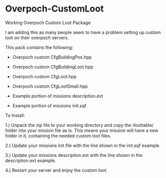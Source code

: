 Overpoch-CustomLoot
===================

Working Overpoch Custom Loot Package

I am adding this as many people seem to have a problem setting up custom loot on their overpoch servers. 

This pack contains the following: 
- Overpoch custom CfgBuildingPos.hpp
- Overpoch custom CfgBuildingLoot.hpp 
- Overpoch custom CfgLoot.hpp
- Overpoch custom CfgLootSmall.hpp

- Example portion of missions description.ext
- Example portion of missions init.sqf


To Install: 

1.) 
Unpack the zip file to your working directory and copy the /loottable/ folder into your mission file as is. 
This means your mission will have a new folder in it, containing the needed custom loot files. 

2.) 
Update your missions init file with the line shown in the init.sqf example

3.) 
Update your missions description.ext with the line shown in the description.ext example. 

4.) 
Restart your server and enjoy the custom loot.  
